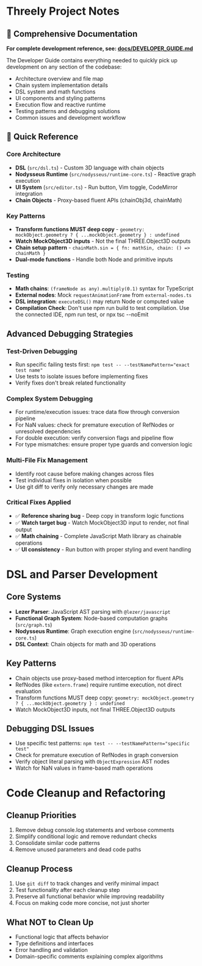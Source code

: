 # Threely Project Notes

## 📖 Comprehensive Documentation
**For complete development reference, see: [docs/DEVELOPER_GUIDE.md](docs/DEVELOPER_GUIDE.md)**

The Developer Guide contains everything needed to quickly pick up development on any section of the codebase:
- Architecture overview and file map
- Chain system implementation details  
- DSL system and math functions
- UI components and styling patterns
- Execution flow and reactive runtime
- Testing patterns and debugging solutions
- Common issues and development workflow

## 🚀 Quick Reference

### Core Architecture
- **DSL** (`src/dsl.ts`) - Custom 3D language with chain objects
- **Nodysseus Runtime** (`src/nodysseus/runtime-core.ts`) - Reactive graph execution
- **UI System** (`src/editor.ts`) - Run button, Vim toggle, CodeMirror integration
- **Chain Objects** - Proxy-based fluent APIs (chainObj3d, chainMath)

### Key Patterns
- **Transform functions MUST deep copy** - `geometry: mockObject.geometry ? { ...mockObject.geometry } : undefined`
- **Watch MockObject3D inputs** - Not the final THREE.Object3D outputs
- **Chain setup pattern** - `chainMath.sin = { fn: mathSin, chain: () => chainMath }`
- **Dual-mode functions** - Handle both Node<T> and primitive inputs

### Testing
- **Math chains**: `(frameNode as any).multiply(0.1)` syntax for TypeScript
- **External nodes**: Mock `requestAnimationFrame` from `external-nodes.ts`
- **DSL integration**: `executeDSL()` may return Node or computed value
- **Compilation Check**: Don't use npm run build to test compilation. Use the connected IDE, npm run test, or npx tsc --noEmit

## Advanced Debugging Strategies

### Test-Driven Debugging
- Run specific failing tests first: `npm test -- --testNamePattern="exact test name"`
- Use tests to isolate issues before implementing fixes
- Verify fixes don't break related functionality

### Complex System Debugging
- For runtime/execution issues: trace data flow through conversion pipeline
- For NaN values: check for premature execution of RefNodes or unresolved dependencies
- For double execution: verify conversion flags and pipeline flow
- For type mismatches: ensure proper type guards and conversion logic

### Multi-File Fix Management
- Identify root cause before making changes across files
- Test individual fixes in isolation when possible
- Use git diff to verify only necessary changes are made

### Critical Fixes Applied
- ✅ **Reference sharing bug** - Deep copy in transform logic functions
- ✅ **Watch target bug** - Watch MockObject3D input to render, not final output
- ✅ **Math chaining** - Complete JavaScript Math library as chainable operations
- ✅ **UI consistency** - Run button with proper styling and event handling

# DSL and Parser Development

## Core Systems
- **Lezer Parser**: JavaScript AST parsing with `@lezer/javascript`
- **Functional Graph System**: Node-based computation graphs (`src/graph.ts`)
- **Nodysseus Runtime**: Graph execution engine (`src/nodysseus/runtime-core.ts`)
- **DSL Context**: Chain objects for math and 3D operations

## Key Patterns
- Chain objects use proxy-based method interception for fluent APIs
- RefNodes (like `extern.frame`) require runtime execution, not direct evaluation
- Transform functions MUST deep copy: `geometry: mockObject.geometry ? { ...mockObject.geometry } : undefined`
- Watch MockObject3D inputs, not final THREE.Object3D outputs

## Debugging DSL Issues
- Use specific test patterns: `npm test -- --testNamePattern="specific test"`
- Check for premature execution of RefNodes in graph conversion
- Verify object literal parsing with `ObjectExpression` AST nodes
- Watch for NaN values in frame-based math operations

# Code Cleanup and Refactoring

## Cleanup Priorities
1. Remove debug console.log statements and verbose comments
2. Simplify conditional logic and remove redundant checks
3. Consolidate similar code patterns
4. Remove unused parameters and dead code paths

## Cleanup Process
1. Use `git diff` to track changes and verify minimal impact
2. Test functionality after each cleanup step
3. Preserve all functional behavior while improving readability
4. Focus on making code more concise, not just shorter

## What NOT to Clean Up
- Functional logic that affects behavior
- Type definitions and interfaces
- Error handling and validation
- Domain-specific comments explaining complex algorithms